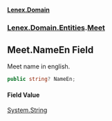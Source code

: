 #### [Lenex.Domain](index.md 'index')
### [Lenex.Domain.Entities](Lenex.Domain.Entities.md 'Lenex.Domain.Entities').[Meet](Lenex.Domain.Entities.Meet.md 'Lenex.Domain.Entities.Meet')

## Meet.NameEn Field

Meet name in english.

```csharp
public string? NameEn;
```

#### Field Value
[System.String](https://docs.microsoft.com/en-us/dotnet/api/System.String 'System.String')